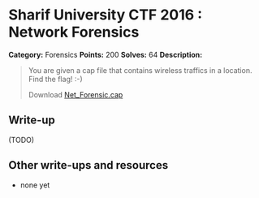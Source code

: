 # Sharif University CTF 2016 : Network Forensics

**Category:** Forensics
**Points:** 200
**Solves:** 64
**Description:**

> You are given a cap file that contains wireless traffics in a location. Find the flag! :-)
> 
> Download [Net_Forensic.cap](./Net_Forensic.cap)


## Write-up

(TODO)

## Other write-ups and resources

* none yet
